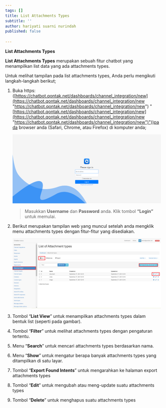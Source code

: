 ```yaml
---
tags: []
title: List Attachments Types
subtitle: ''
author: hariyati suarni nurindah
published: false

---
```

**List Attachments Types**

**List Attachments Types** merupakan sebuah fitur chatbot yang menampilkan list data yang ada attachments types.

Untuk melihat tampilan pada list attachments types, Anda perlu mengikuti langkah-langkah berikut;

1. Buka https: ([https://chatbot.qontak.net/dashboards/channel_integration/new](https://chatbot.qontak.net/dashboards/channel_integration/new "https://chatbot.qontak.net/dashboards/channel_integration/new") "[https://chatbot.qontak.net/dashboards/channel_integration/new](https://chatbot.qontak.net/dashboards/channel_integration/new "https://chatbot.qontak.net/dashboards/channel_integration/new")"))pada browser anda (Safari, Chrome, atau Firefox) di komputer anda;

   ![](/uploads/channell.PNG)

   > Masukkan **Username** dan **Password** anda. Klik tombol **“Login”** untuk memulai.
2. Berikut merupakan tampilan web yang muncul setelah anda mengklik menu attachments types dengan fitur-fitur yang disediakan.

   ![](/uploads/attachments-types-update1.PNG)
3. Tombol “**List View**” untuk menampilkan attachments types dalam bentuk list (seperti pada gambar).
4. Tombol “**Filter**” untuk melihat attachments types dengan pengaturan tertentu.
5. Menu “**Search**” untuk mencari attachments types berdasarkan nama.
6. Menu “**Show**” untuk mengatur berapa banyak attachments types yang ditampilkan di satu layar.
7. Tombol “**Export Found Intents**” untuk mengarahkan ke halaman export attachments types
8. Tombol “**Edit**” untuk mengubah atau meng-update suatu attachments types
9. Tombol “**Delete**” untuk menghapus suatu attachments types
